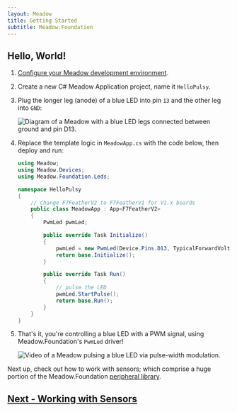 ```yaml
---
layout: Meadow
title: Getting Started
subtitle: Meadow.Foundation
---
```


## Hello, World!

1. [Configure your Meadow development environment](/Meadow/Getting_Started/).
1. Create a new C# Meadow Application project, name it `HelloPulsy`.
1. Plug the longer leg (anode) of a blue LED into pin `13` and the other leg into `GND`:

    ![Diagram of a Meadow with a blue LED legs connected between ground and pin D13.](PwmLed.png)

1. Replace the template logic in `MeadowApp.cs` with the code below, then deploy and run:

    ```csharp
    using Meadow;
    using Meadow.Devices;
    using Meadow.Foundation.Leds;

    namespace HelloPulsy
    {
        // Change F7FeatherV2 to F7FeatherV1 for V1.x boards
        public class MeadowApp : App<F7FeatherV2>
        {
            PwmLed pwmLed;

            public override Task Initialize()
            {
                pwmLed = new PwmLed(Device.Pins.D13, TypicalForwardVoltage.Blue);
                return base.Initialize();
            }

            public override Task Run()
            {
                // pulse the LED
                pwmLed.StartPulse();
                return base.Run();
            }
        }
    }
    ```

1. That's it, you're controlling a blue LED with a PWM signal, using Meadow.Foundation's `PwmLed` driver!

    ![Video of a Meadow pulsing a blue LED via pulse-width modulation.](HelloPulsy.gif)

Next up, check out how to work with sensors; which comprise a huge portion of the Meadow.Foundation [peripheral library](/Meadow/Meadow.Foundation/Peripherals).

## [Next - Working with Sensors](/Meadow/Meadow.Foundation/Working_with_Sensors/)
